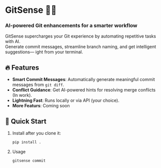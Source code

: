 # GitSense 🤖✨

### AI-powered Git enhancements for a smarter workflow

GitSense supercharges your Git experience by automating repetitive tasks with AI.  
Generate commit messages, streamline branch naming, and get intelligent suggestions— ight from your terminal.

## 🔥 Features

- **Smart Commit Messages**: Automatically generate meaningful commit messages from `git diff`.
- **Conflict Guidance**: Get AI-powered hints for resolving merge conflicts (In work).
- **Lightning Fast**: Runs locally or via API (your choice).
- **More Featurs**: Coming soon

## 🚀 Quick Start

1. Install after you clone it:
   ```sh
   pip install .
   ```
2. Usage
   ```sh
   gitsense commit
   ```
